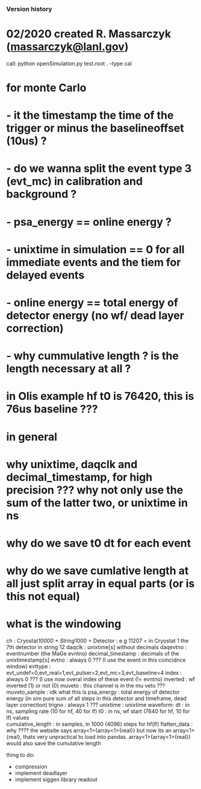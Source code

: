 ### Version history
 # 02/2020 created R. Massarczyk (massarczyk@lanl.gov)

call:
python openSimulation.py test.root . -type cal 

  # for monte Carlo
  # - it the timestamp the time of the trigger or minus the baselineoffset (10us) ?
  # - do we wanna split the event type 3 (evt_mc) in calibration and background ?
  # - psa_energy == online energy ?
  # - unixtime in simulation == 0 for all immediate events and the tiem for delayed events
  # - online energy == total energy of detector energy (no wf/ dead layer correction)
  # - why cummulative length ? is the length necessary at all ?
  # in Olis example hf t0 is 76420, this is 76us baseline ???
  
  
  # in general
  # why unixtime, daqclk and decimal_timestamp, for high precision ??? why not only use the sum of the latter two, or unixtime in ns
  # why do we save t0 dt for each event
  # why do we save cumlative length at all just split array in equal parts (or is this not equal)
  # what is the windowing




ch                  : Cryostat*10000 + String*1000 + Detector  : e.g 11207 = in Cryostat 1 the 7th detector in string 12
daqclk              : unixtime[s] without decimals
daqevtno            : eventnumber (the MaGe evntno)
decimal_timestamp   : decimals of the unixtimestamp[s]
evtno               : always 0 ??? (I use the event in this coincidnce window)
evttype             : evt_undef=0,evt_real=1,evt_pulser=2,evt_mc=3,evt_baseline=4
index               : always 0 ??? (I use now overal index of these event (!= evntno)
inverted            : wf inverted (1) or not (0)
muveto              : this channel is in the mu veto ???
muveto_sample       : idk what this is
psa_energy          : total energy of detector energy (in sim pure sum of all steps in this detector and timeframe, dead layer correction)
trigno              : always 1 ???
unixtime            : unixtime
waveform:
  dt                : in ns, sampling rate (10 for hf, 40 for lf)
  t0                : in ns, wf start (7640 for hf, 10 for lf)
    values          
  cumulative_length : in samples, in 1000 (4096) steps for hf(lf)
  flatten_data      : why ???? the website says array<1>{array<1>{real}} but now its an array<1>{real}, thats very unpractical to load into pandas.
                      array<1>{array<1>{real}} would also save the cumulative length


thing to do:
- compression
- implement deadlayer 
- implement siggen library readout
